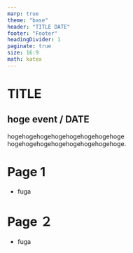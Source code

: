 ```yaml
---
marp: true
theme: "base"
header: "TITLE DATE"
footer: "Footer"
headingDivider: 1
paginate: true
size: 16:9
math: katex
---
```


# TITLE

<!--
_class: lead
-->

## hoge event / DATE

hogehogehogehogehogehogehogehoge
hogehogehogehogehogehogehogehoge.

# Page 1

- fuga

# Page ２

- fuga
